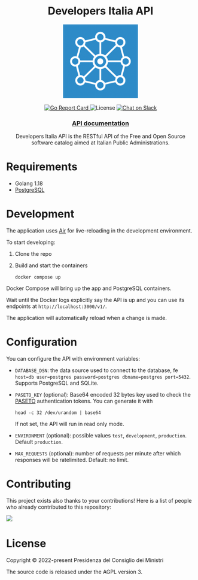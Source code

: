 <!-- markdownlint-disable no-inline-html -->

<h1 align="center">Developers Italia API</h1>

<p align="center">
  <img width="200" src=".github/logo.png" alt="developers-italia-api logo">
</p>

<p align="center">
  <a href="https://goreportcard.com/report/github.com/italia/developers-italia-api">
    <img
      src="https://goreportcard.com/badge/github.com/italia/developers-italia-api"
      alt="Go Report Card"
    >
  </a>
  <img alt="License" src="https://img.shields.io/github/license/italia/developers-italia-api?color=brightgreen">
  <a href="https://slack.developers.italia.it">
    <img
      src="https://img.shields.io/badge/chat-on%20slack-7289da.svg?sanitize=true"
      alt="Chat on Slack"
    >
  </a>
</p>

<div align="center">
  <h3>
    <a href="https://developers.italia.it/it/api/developers-italia">
      API documentation
    </a>
  </h3>
</div>

<p align="center">
  Developers Italia API is the RESTful API of the Free and Open Source software catalog
  aimed at Italian Public Administrations.
</p>

# Requirements

* Golang 1.18
* [PostgreSQL](https://https://www.postgresql.org/)

# Development

The application uses [Air](https://github.com/cosmtrek/air) for live-reloading
in the development environment.

To start developing:

1. Clone the repo
2. Build and start the containers

   ```shell
   docker compose up
   ```

Docker Compose will bring up the app and PostgreSQL containers.

Wait until the Docker logs explicitly say the API is up and you can use its
endpoints at `http://localhost:3000/v1/`.

The application will automatically reload when a change is made.

# Configuration

You can configure the API with environment variables:

* `DATABASE_DSN`: the data source used to connect to the database,
  fe `host=db user=postgres password=postgres dbname=postgres port=5432`.
  Supports PostgreSQL and SQLite.

* `PASETO_KEY` (optional): Base64 encoded 32 bytes key used to check the
  [PASETO](https://paseto.io/) authentication tokens. You can generate it with

  ```console
  head -c 32 /dev/urandom | base64
  ```

  If not set, the API will run in read only mode.

* `ENVIRONMENT` (optional): possible values `test`, `development`, `production`.
  Default `production`.

* `MAX_REQUESTS` (optional): number of requests per minute after which responses
  will be ratelimited.
  Default: no limit.

# Contributing

This project exists also thanks to your contributions! Here is a list of people
who already contributed to this repository:

<a href="https://github.com/italia/developers-italia-api/graphs/contributors">
  <img
  src="https://contributors-img.web.app/image?repo=italia/developers-italia-api"
  />
</a>

# License

Copyright © 2022-present Presidenza del Consiglio dei Ministri

The source code is released under the AGPL version 3.
